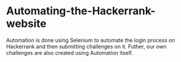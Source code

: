 # Automating-the-Hackerrank-website
Automation is done using Selenium to automate the login process on Hackerrank and then submitting challenges on it. Futher, our own challenges are also created using Automation itself.
